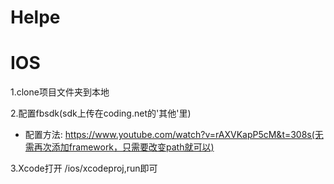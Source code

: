 # Helpe



# IOS
1.clone项目文件夹到本地

2.配置fbsdk(sdk上传在coding.net的'其他'里)
* 配置方法: https://www.youtube.com/watch?v=rAXVKapP5cM&t=308s(无需再次添加framework，只需要改变path就可以)

3.Xcode打开 /ios/xcodeproj,run即可


  
  
